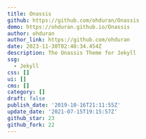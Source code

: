 ```yaml
---
title: Onassis
github: https://github.com/ohduran/Onassis
demo: https://ohduran.github.io/Onassis
author: ohduran
author_link: https://github.com/ohduran
date: 2023-11-30T02:48:34.454Z
description: The Onassis Theme for Jekyll
ssg:
  - Jekyll
css: []
ui: []
cms: []
category: []
draft: false
publish_date: '2019-10-16T21:11:55Z'
update_date: '2021-07-15T19:15:57Z'
github_star: 23
github_fork: 22
---
```

